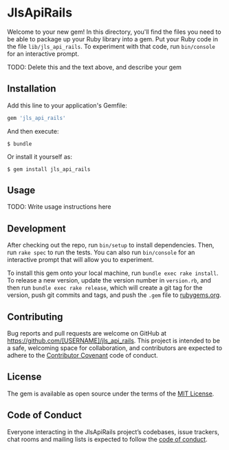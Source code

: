 # JlsApiRails

Welcome to your new gem! In this directory, you'll find the files you need to be able to package up your Ruby library into a gem. Put your Ruby code in the file `lib/jls_api_rails`. To experiment with that code, run `bin/console` for an interactive prompt.

TODO: Delete this and the text above, and describe your gem

## Installation

Add this line to your application's Gemfile:

```ruby
gem 'jls_api_rails'
```

And then execute:

    $ bundle

Or install it yourself as:

    $ gem install jls_api_rails

## Usage

TODO: Write usage instructions here

## Development

After checking out the repo, run `bin/setup` to install dependencies. Then, run `rake spec` to run the tests. You can also run `bin/console` for an interactive prompt that will allow you to experiment.

To install this gem onto your local machine, run `bundle exec rake install`. To release a new version, update the version number in `version.rb`, and then run `bundle exec rake release`, which will create a git tag for the version, push git commits and tags, and push the `.gem` file to [rubygems.org](https://rubygems.org).

## Contributing

Bug reports and pull requests are welcome on GitHub at https://github.com/[USERNAME]/jls_api_rails. This project is intended to be a safe, welcoming space for collaboration, and contributors are expected to adhere to the [Contributor Covenant](http://contributor-covenant.org) code of conduct.

## License

The gem is available as open source under the terms of the [MIT License](https://opensource.org/licenses/MIT).

## Code of Conduct

Everyone interacting in the JlsApiRails project’s codebases, issue trackers, chat rooms and mailing lists is expected to follow the [code of conduct](https://github.com/[USERNAME]/jls_api_rails/blob/master/CODE_OF_CONDUCT.md).
